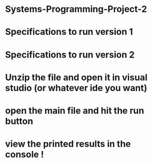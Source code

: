 # Systems-Programming-Project-2
# Specifications to run version 1



# Specifications to run version 2 
# Unzip the file and open it in visual studio (or whatever ide you want)
# open the main file and hit the run button 
# view the printed results in the console !

